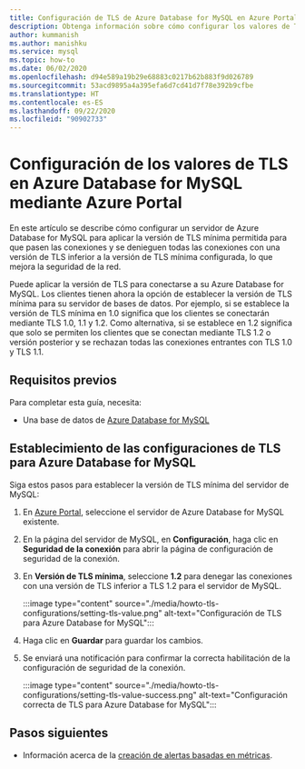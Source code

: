 ```yaml
---
title: Configuración de TLS de Azure Database for MySQL en Azure Portal
description: Obtenga información sobre cómo configurar los valores de TLS mediante Azure Portal para Azure Database for MySQL
author: kummanish
ms.author: manishku
ms.service: mysql
ms.topic: how-to
ms.date: 06/02/2020
ms.openlocfilehash: d94e589a19b29e68883c0217b62b883f9d026789
ms.sourcegitcommit: 53acd9895a4a395efa6d7cd41d7f78e392b9cfbe
ms.translationtype: HT
ms.contentlocale: es-ES
ms.lasthandoff: 09/22/2020
ms.locfileid: "90902733"
---
```

# <a name="configuring-tls-settings-in-azure-database-for-mysql-using-azure-portal"></a>Configuración de los valores de TLS en Azure Database for MySQL mediante Azure Portal

En este artículo se describe cómo configurar un servidor de Azure Database for MySQL para aplicar la versión de TLS mínima permitida para que pasen las conexiones y se denieguen todas las conexiones con una versión de TLS inferior a la versión de TLS mínima configurada, lo que mejora la seguridad de la red.

Puede aplicar la versión de TLS para conectarse a su Azure Database for MySQL. Los clientes tienen ahora la opción de establecer la versión de TLS mínima para su servidor de bases de datos. Por ejemplo, si se establece la versión de TLS mínima en 1.0 significa que los clientes se conectarán mediante TLS 1.0, 1.1 y 1.2. Como alternativa, si se establece en 1.2 significa que solo se permiten los clientes que se conectan mediante TLS 1.2 o versión posterior y se rechazan todas las conexiones entrantes con TLS 1.0 y TLS 1.1.

## <a name="prerequisites"></a>Requisitos previos

Para completar esta guía, necesita:

* Una base de datos de [Azure Database for MySQL](quickstart-create-mysql-server-database-using-azure-portal.md)

## <a name="set-tls-configurations-for-azure-database-for-mysql"></a>Establecimiento de las configuraciones de TLS para Azure Database for MySQL

Siga estos pasos para establecer la versión de TLS mínima del servidor de MySQL:

1. En [Azure Portal](https://portal.azure.com/), seleccione el servidor de Azure Database for MySQL existente.

1. En la página del servidor de MySQL, en **Configuración**, haga clic en **Seguridad de la conexión** para abrir la página de configuración de seguridad de la conexión.

1. En **Versión de TLS mínima**, seleccione **1.2** para denegar las conexiones con una versión de TLS inferior a TLS 1.2 para el servidor de MySQL.

    :::image type="content" source="./media/howto-tls-configurations/setting-tls-value.png" alt-text="Configuración de TLS para Azure Database for MySQL":::

1. Haga clic en **Guardar** para guardar los cambios.

1. Se enviará una notificación para confirmar la correcta habilitación de la configuración de seguridad de la conexión.

    :::image type="content" source="./media/howto-tls-configurations/setting-tls-value-success.png" alt-text="Configuración correcta de TLS para Azure Database for MySQL":::

## <a name="next-steps"></a>Pasos siguientes

- Información acerca de la [creación de alertas basadas en métricas](howto-alert-on-metric.md).